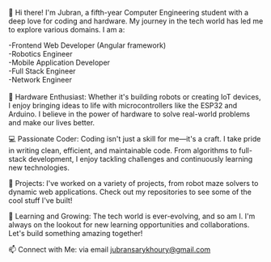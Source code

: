 👋 Hi there! I'm Jubran, a fifth-year Computer Engineering student with a deep love for coding and hardware. My journey in the tech world has led me to explore various domains. I am a:<br />

-Frontend Web Developer (Angular framework)
<br />
-Robotics Engineer
<br />
-Mobile Application Developer
<br />
-Full Stack Engineer
<br />
-Network Engineer
<br />
<br />
🔧 Hardware Enthusiast: Whether it's building robots or creating IoT devices, I enjoy bringing ideas to life with microcontrollers like the ESP32 and Arduino. I believe in the power of hardware to solve real-world problems and make our lives better.

💻 Passionate Coder: Coding isn't just a skill for me—it's a craft. I take pride in writing clean, efficient, and maintainable code. From algorithms to full-stack development, I enjoy tackling challenges and continuously learning new technologies.

🚀 Projects: I've worked on a variety of projects, from robot maze solvers to dynamic web applications. Check out my repositories to see some of the cool stuff I've built!

🌱 Learning and Growing: The tech world is ever-evolving, and so am I. I'm always on the lookout for new learning opportunities and collaborations. Let's build something amazing together!

📫 Connect with Me: via email jubransarykhoury@gmail.com
